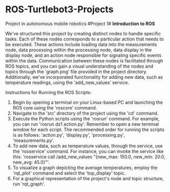 # ROS-Turtlebot3-Projects
Project in autonomous mobile robotics
#Project 1#
**Introduction to ROS**

We've structured this project by creating distinct nodes to handle specific tasks. Each of these nodes corresponds to a particular action that needs to be executed. These actions include loading data into the measurements node, data processing within the processing node, data display in the display node, and an action node responsible for signaling specific events within the data. Communication between these nodes is facilitated through ROS topics, and you can gain a visual understanding of the nodes and topics through the 'graph.png' file provided in the project directory. Additionally, we've incorporated functionality for adding new data, such as temperature readings, using the 'add_new_values' service.

Instructions for Running the ROS Scripts:

1. Begin by opening a terminal on your Linux-based PC and launching the ROS core using the 'roscore' command.
2. Navigate to the 'src' directory of the project using the 'cd' command.
3. Execute the Python scripts using the 'rosrun' command. For example, you can run 'rosrun dz1 action.py'. Remember to open a new terminal window for each script. The recommended order for running the scripts is as follows: 'action.py', 'display.py', 'processing.py', 'measurements.py'.
4. To add new data, such as temperature values, through the service, use the 'rosservice' command. For instance, you can invoke the service like this: 'rosservice call /add_new_values "{new_max: 150.0, new_min: 20.0, new_avg: 45.0}"'.
5. To visualize a graph depicting the average temperatures, employ the 'rqt_plot' command and select the 'top_display' topic.
6. For a graphical representation of the project's node and topic structure, run 'rqt_graph'.

